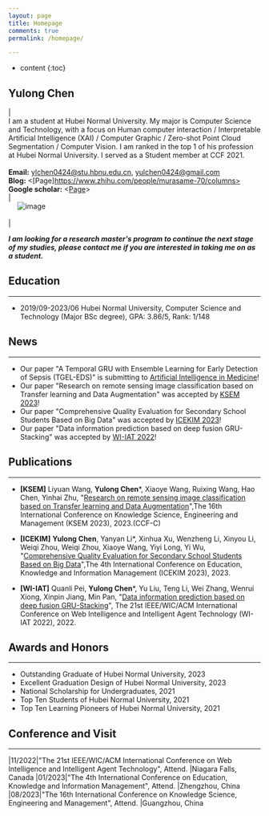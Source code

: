 ```yaml
---
layout: page
title: Homepage
comments: true
permalink: /homepage/

---
```


* content
{:toc}

## **Yulong Chen**

| <br> I am a student at Hubei Normal University. My major is Computer Science and Technology, with a focus on Human computer interaction / Interpretable Artificial Intelligence (XAI) / Computer Graphic / Zero-shot Point Cloud Segmentation / Computer Vision. I am ranked in the top 1 of his profession at Hubei Normal University. I served as a Student member at CCF 2021. <br> <br> **Email:** <ylchen0424@stu.hbnu.edu.cn>, <yulchen0424@gmail.com> <br> **Blog:** <[Page]https://www.zhihu.com/people/murasame-70/columns>  <br> **Google scholar:** <[Page](https://scholar.google.com/citations?hl=en&user=G4RazmQAAAAJ&view_op=list_works&gmla=AOV7GLMocIzBzFzB3jGGdrzAaTuncsxcl1r1nD7tQGtvVPucTCOyUvQZ4YUjoouO6NzDMY6W1OnE4XuL-jGo7QMQzTs6GHV_FV8Ax3LqWM8ycc0-a3LA0vU2IYw4iL9C5bJu4Zxzn1zE)> <br> | <br> &emsp; ![image](https://yulongC.github.io/images/chen-2023.jpg) <br> <br> |

***I am looking for a research master's program to continue the next stage of my studies, please contact me if you are interested in taking me on as a student.*** 

## Education

---
* 2019/09-2023/06 Hubei Normal University, Computer Science and Technology (Major BSc degree), GPA: 3.86/5, Rank: 1/148

## News

---
* Our paper "A Temporal GRU with Ensemble Learning for Early Detection of Sepsis (TGEL-EDS)" is submitting to [Artificial Intelligence in Medicine](http://www.journals.elsevier.com/artificial-intelligence-in-medicine/)!
* Our paper "Research on remote sensing image classification based on Transfer learning and Data Augmentation" was accepted by [KSEM 2023](https://www.ksem2023.conferences.academy/)!
* Our paper "Comprehensive Quality Evaluation for Secondary School Students Based on Big Data" was accepted by [ICEKIM 2023](https://www.researchgate.net/publication/372012950_Comprehensive_Quality_Evaluation_for_Secondary_School_Students_Based_on_Big_Data)!
* Our paper "Data information prediction based on deep fusion GRU-Stacking" was accepted by [WI-IAT 2022](https://ieeexplore.ieee.org/document/10101961)!


## Publications

---
* **[KSEM]** Liyuan Wang, **Yulong Chen***, Xiaoye Wang, Ruixing Wang, Hao Chen, Yinhai Zhu, "[Research on remote sensing image classification based on Transfer learning and Data Augmentation](https://www.ksem2023.conferences.academy/)",The 16th International Conference on Knowledge Science, Engineering and Management (KSEM 2023), 2023.(CCF-C)

* **[ICEKIM]** **Yulong Chen**, Yanyan Li*, Xinhua Xu, Wenzheng Li, Xinyou Li, Weiqi Zhou, Weiqi Zhou, Xiaoye Wang, Yiyi Long, Yi Wu, "[Comprehensive Quality Evaluation for Secondary School Students Based on Big Data](https://www.researchgate.net/publication/372012950_Comprehensive_Quality_Evaluation_for_Secondary_School_Students_Based_on_Big_Data)",The 4th International Conference on Education, Knowledge and Information Management (ICEKIM 2023), 2023. 

* **[WI-IAT]** Quanli Pei, **Yulong Chen***, Yu Liu, Teng Li, Wei Zhang, Wenrui Xiong, Xinpin Jiang, Min Pan, "[Data information prediction based on deep fusion GRU-Stacking](https://ieeexplore.ieee.org/document/10101961)", The 21st IEEE/WIC/ACM International Conference on Web Intelligence and Intelligent Agent Technology (WI-IAT 2022), 2022. 




## Awards and Honors

---
- Outstanding Graduate of Hubei Normal University, 2023
- Excellent Graduation Design of Hubei Normal University, 2023
- National Scholarship for Undergraduates, 2021
- Top Ten Students of Hubei Normal University, 2021
- Top Ten Learning Pioneers of Hubei Normal University, 2021



## Conference and Visit

---

|11/2022|"The 21st IEEE/WIC/ACM International Conference on Web Intelligence and Intelligent Agent Technology", Attend. |Niagara Falls, Canada
|01/2023|"The 4th International Conference on Education, Knowledge and Information Management", Attend. |Zhengzhou, China
|08/2023|"The 16th International Conference on Knowledge Science, Engineering and Management", Attend. |Guangzhou, China
